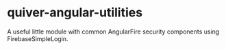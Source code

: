 quiver-angular-utilities
========================

A useful little module with common AngularFire security components using FirebaseSimpleLogin.
